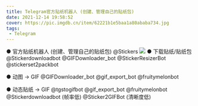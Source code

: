 ```yaml
---
title: Telegram官方贴纸机器人 (创建、管理自己的贴纸包)
date: 2021-12-14 19:58:52
cover: https://pic.imgdb.cn/item/62221b1e5baa1a80ababa734.jpg
tags:
 - Telegram
---
```


● 官方贴纸机器人 (创建、管理自己的贴纸包)
@Stickers
![](https://pic.imgdb.cn/item/61b889dd2ab3f51d91f0ebe7.png)
● 下载贴纸/贴纸包
@Stickerdownloadbot
@GIFDownloader_bot
@StickerResizerBot
@stickerset2packbot

● 动图 → GIF
@GIFDownloader_bot
@gif_export_bot
@fruitymelonbot

● 动态贴纸 → GIF
@tgstogifbot
@gif_export_bot
@fruitymelonbot
@Stickerdownloadbot (帧率低)
@Sticker2GIFBot (清晰度低)